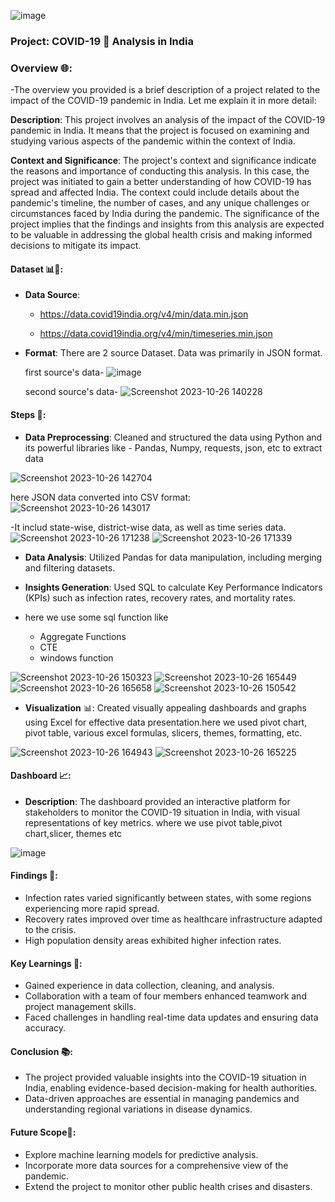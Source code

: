 ![image](https://github.com/Akhyata/covid_19_analysis_in_india/assets/143725909/bad1d7f5-2806-4b62-853b-cac4a92bf879)

### Project: COVID-19 🦠 Analysis in India

### Overview 🌐:

-The overview you provided is a brief description of a project related to the impact of the COVID-19 pandemic in India. Let me explain it in more detail:

**Description**: 
This project involves an analysis of the impact of the COVID-19 pandemic in India. It means that the project is focused on examining and studying various aspects of the pandemic within the context of India.

**Context and Significance**: 
The project's context and significance indicate the reasons and importance of conducting this analysis. In this case, the project was initiated to gain a better understanding of how COVID-19 has spread and affected India. The context could include details about the pandemic's timeline, the number of cases, and any unique challenges or circumstances faced by India during the pandemic. The significance of the project implies that the findings and insights from this analysis are expected to be valuable in addressing the global health crisis and making informed decisions to mitigate its impact.

#### Dataset 📊📂:
- **Data Source**:
   - https://data.covid19india.org/v4/min/data.min.json
     
   - https://data.covid19india.org/v4/min/timeseries.min.json
     

- **Format**: There are 2 source Dataset. Data was primarily in JSON format.
  
  first source's data-
![image](https://github.com/Akhyata/covid_19_analysis_in_india/assets/143725909/6244f349-d81e-4a4f-aa88-af866970ffbb)
  
  second source's data-
![Screenshot 2023-10-26 140228](https://github.com/Akhyata/covid_19_analysis_in_india/assets/143725909/0d06181a-1a74-4fb3-be74-65e427e26613)

#### Steps 📝:
- **Data Preprocessing**: Cleaned and structured the data using Python and its powerful libraries like - Pandas, Numpy, requests, json, etc to extract data
  
![Screenshot 2023-10-26 142704](https://github.com/Akhyata/covid_19_analysis_in_india/assets/143725909/d441fbdb-35d7-4150-87be-3cad0a0073e4)

here JSON data converted into CSV format:
![Screenshot 2023-10-26 143017](https://github.com/Akhyata/covid_19_analysis_in_india/assets/143725909/c5570138-3385-48e5-9041-5bca36234150)

-It includ state-wise, district-wise data, as well as time series data.
![Screenshot 2023-10-26 171238](https://github.com/Akhyata/covid_19_analysis_in_india/assets/143725909/061e4890-dc89-4700-a39d-da928b284f1f)
![Screenshot 2023-10-26 171339](https://github.com/Akhyata/covid_19_analysis_in_india/assets/143725909/a3eb6d66-7fb9-4df1-9039-e9f28a2d0089)

- **Data Analysis**: Utilized Pandas for data manipulation, including merging and filtering datasets.
  
- **Insights Generation**: Used SQL to calculate Key Performance Indicators (KPIs) such as infection rates, recovery rates, and mortality rates.
- here we use some sql function like
  - Aggregate Functions
  - CTE 
  - windows function
    
![Screenshot 2023-10-26 150323](https://github.com/Akhyata/covid_19_analysis_in_india/assets/143725909/bb887dc3-e957-4040-bff5-ef7851c27365) 
![Screenshot 2023-10-26 165449](https://github.com/Akhyata/covid_19_analysis_in_india/assets/143725909/cfec0285-e218-46c6-a5e8-80280d90fa58)
![Screenshot 2023-10-26 165658](https://github.com/Akhyata/covid_19_analysis_in_india/assets/143725909/12b4051b-1363-4e39-a3c0-c5918f121aa5)
![Screenshot 2023-10-26 150542](https://github.com/Akhyata/covid_19_analysis_in_india/assets/143725909/14acee78-b550-45a3-9713-3ef4d48a6220)

- **Visualization** 📊: Created visually appealing dashboards and graphs using Excel for effective data presentation.here we used pivot chart, pivot table, various excel formulas, slicers, themes, formatting, etc.
  
![Screenshot 2023-10-26 164943](https://github.com/Akhyata/covid_19_analysis_in_india/assets/143725909/4c194bc8-5d62-4336-989f-453059249bf7)
![Screenshot 2023-10-26 165225](https://github.com/Akhyata/covid_19_analysis_in_india/assets/143725909/6f413411-4c77-4eab-a0c8-9791b190153d)

#### Dashboard 📈:
- **Description**: The dashboard provided an interactive platform for stakeholders to monitor the COVID-19 situation in India, with visual representations of key metrics.
    where we use pivot table,pivot chart,slicer, themes etc

![image](https://github.com/Akhyata/covid_19_analysis_in_india/assets/143725909/c1bb0332-1f5d-4c20-87c1-328eacc4e42b)

#### Findings 📌:
- Infection rates varied significantly between states, with some regions experiencing more rapid spread.
- Recovery rates improved over time as healthcare infrastructure adapted to the crisis.
- High population density areas exhibited higher infection rates.

#### Key Learnings 🧐:
- Gained experience in data collection, cleaning, and analysis.
- Collaboration with a team of four members enhanced teamwork and project management skills.
- Faced challenges in handling real-time data updates and ensuring data accuracy.

#### Conclusion 📚:
- The project provided valuable insights into the COVID-19 situation in India, enabling evidence-based decision-making for health authorities.
- Data-driven approaches are essential in managing pandemics and understanding regional variations in disease dynamics.

#### Future Scope🚀:
- Explore machine learning models for predictive analysis.
- Incorporate more data sources for a comprehensive view of the pandemic.
- Extend the project to monitor other public health crises and disasters.

